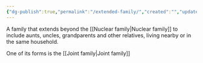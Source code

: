 ```yaml
---
{"dg-publish":true,"permalink":"/extended-family/","created":"","updated":""}
---
```


A family that extends beyond the [[Nuclear family\|Nuclear family]] to include aunts, uncles, grandparents and other relatives, living nearby or in the same household. 

One of its forms is the [[Joint family\|Joint family]]
